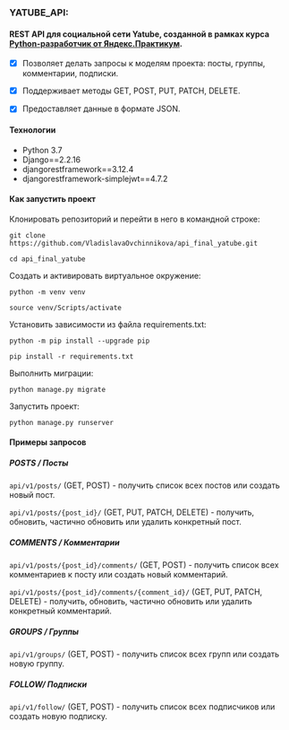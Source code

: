 ### YATUBE_API:
#### REST API для социальной сети Yatube, созданной в рамках курса [Python-разработчик от Яндекс.Практикум](https://practicum.yandex.ru/backend-developer/).

- [x] Позволяет делать запросы к моделям проекта: посты, группы, комментарии, подписки.

- [x] Поддерживает методы GET, POST, PUT, PATCH, DELETE.

- [x] Предоставляет данные в формате JSON.

#### Технологии
- Python 3.7
- Django==2.2.16
- djangorestframework==3.12.4
- djangorestframework-simplejwt==4.7.2

#### Как запустить проект
Клонировать репозиторий и перейти в него в командной строке:

```git clone https://github.com/VladislavaOvchinnikova/api_final_yatube.git```

```cd api_final_yatube```

Cоздать и активировать виртуальное окружение:

```python -m venv venv```

```source venv/Scripts/activate```

Установить зависимости из файла requirements.txt:

```python -m pip install --upgrade pip```

```pip install -r requirements.txt```

Выполнить миграции:

```python manage.py migrate```

Запустить проект:

```python manage.py runserver```

#### Примеры запросов

##### POSTS / Посты

```api/v1/posts/``` (GET, POST) - получить список всех постов или создать новый пост.

```api/v1/posts/{post_id}/``` (GET, PUT, PATCH, DELETE) - получить, обновить, частично обновить или удалить конкретный пост.

##### COMMENTS / Комментарии

```api/v1/posts/{post_id}/comments/``` (GET, POST) - получить список всех комментариев к посту или создать новый комментарий.

```api/v1/posts/{post_id}/comments/{comment_id}/``` (GET, PUT, PATCH, DELETE) - получить, обновить, частично обновить или удалить конкретный комментарий.

##### GROUPS / Группы

```api/v1/groups/``` (GET, POST) - получить список всех групп или создать новую группу.

##### FOLLOW/ Подписки

```api/v1/follow/``` (GET, POST) - получить список всех подписчиков или создать новую подписку.
